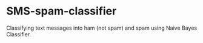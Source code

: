 # SMS-spam-classifier
Classifying text messages into ham (not spam) and spam using Naive Bayes Classifier.
